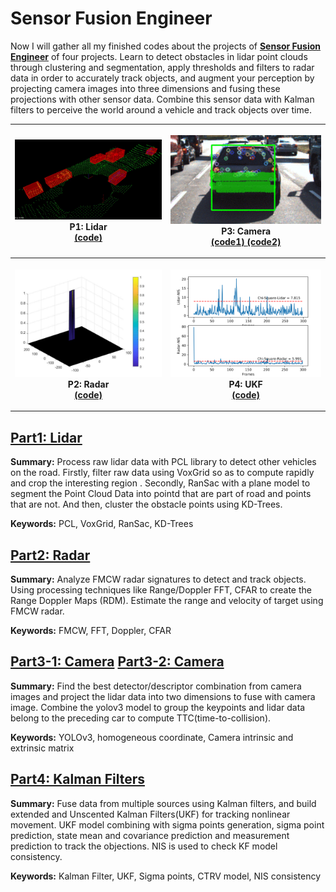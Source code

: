 # Sensor Fusion Engineer

Now I will gather all my finished codes about the projects of **[Sensor Fusion Engineer](https://www.udacity.com/course/sensor-fusion-engineer-nanodegree--nd313)**  of four projects.  Learn to detect obstacles in lidar point clouds through clustering and segmentation, apply thresholds and filters to radar data in order to accurately track objects, and augment your perception by projecting camera images into three dimensions and fusing these projections with other sensor data. Combine this sensor data with Kalman filters to perceive the world around a vehicle and track objects over time.

<table style="width:100%">
  <tr>
    <th>
      <p align="center">
           <a><img src="./README.assets/1.Lidar.gif" alt="Overview" width="100%" height="100%"></a>
           <br>P1: Lidar
           <br><a href="https://github.com/lilyhappily/SFND-P1-Lidar-Obstacle-Detection" name="p1_code">(code)</a>
      </p>
    </th>
        <th><p align="center">
           <a><img src="./README.assets/3.camera1.png" alt="Overview" width="100%" height="60%"></a>
           <br>P3: Camera
           <br><a href="https://github.com/lilyhappily/SFND_P3_2D_Feature_Tracking" name="p3_code">(code1) </a>
              <a href="https://github.com/lilyhappily/SFND-P3-3D_Object_Tracking" name="p3_code">(code2) </a>
        </p>
    </th>
  </tr>
  <tr>
    <th><p align="center">
           <a><img src="./README.assets/2.Radar1.png"                         alt="Overview" width="100%" height="100%"></a>
           <br>P2: Radar
           <br><a href="https://github.com/lilyhappily/SFND-P2-radar-target-generation-and-detection" name="p2_code">(code) </a>
        </p>
</th>
    <th><p align="center">
       <a><img src="./README.assets/4.UKF.png" alt="Overview" width="100%" height="70%"></a>
       <br>P4: UKF
       <br><a href="https://github.com/lilyhappily/SFND-P4-Unscented_Kalman_Filter" name="p4_code">(code)</a>
    </p>
</th>
</tr>
</table>



## [Part1: Lidar](https://github.com/lilyhappily/SFND-P1-Lidar-Obstacle-Detection)

**Summary:** Process raw lidar data with PCL library to detect other vehicles on the road.  Firstly, filter raw data using VoxGrid so as to compute rapidly and crop the interesting region . Secondly,  RanSac with a plane model to segment the Point Cloud Data  into pointd that are part of road and points that are not. And then, cluster the obstacle points using KD-Trees.

**Keywords:** PCL, VoxGrid, RanSac, KD-Trees

## [Part2: Radar](https://github.com/lilyhappily/SFND-P2-radar-target-generation-and-detection)

**Summary:** Analyze FMCW radar signatures to detect and track objects.  Using processing techniques like Range/Doppler FFT, CFAR to create the Range Doppler Maps (RDM). Estimate the range and velocity of target using FMCW radar.

**Keywords:** FMCW, FFT, Doppler, CFAR

## [Part3-1: Camera](https://github.com/lilyhappily/SFND_P3_2D_Feature_Tracking) [Part3-2: Camera](https://github.com/lilyhappily/SFND-P3-3D_Object_Tracking) 

**Summary:**  Find the best detector/descriptor combination from camera images and project  the lidar data into two dimensions to fuse with camera image. Combine the yolov3 model to group the keypoints and lidar data belong to the preceding car to compute TTC(time-to-collision).

**Keywords:**  YOLOv3, homogeneous coordinate, Camera intrinsic and extrinsic  matrix

## [Part4: Kalman Filters](https://github.com/lilyhappily/SFND-P4-Unscented_Kalman_Filter)

**Summary:** Fuse data from multiple sources using Kalman filters, and build extended and Unscented Kalman Filters(UKF) for tracking nonlinear movement.  UKF model combining with  sigma points generation, sigma point prediction, state mean and covariance prediction and measurement prediction to track the objections. NIS is used to check KF model consistency. 

**Keywords:**  Kalman Filter, UKF, Sigma points, CTRV model, NIS consistency
